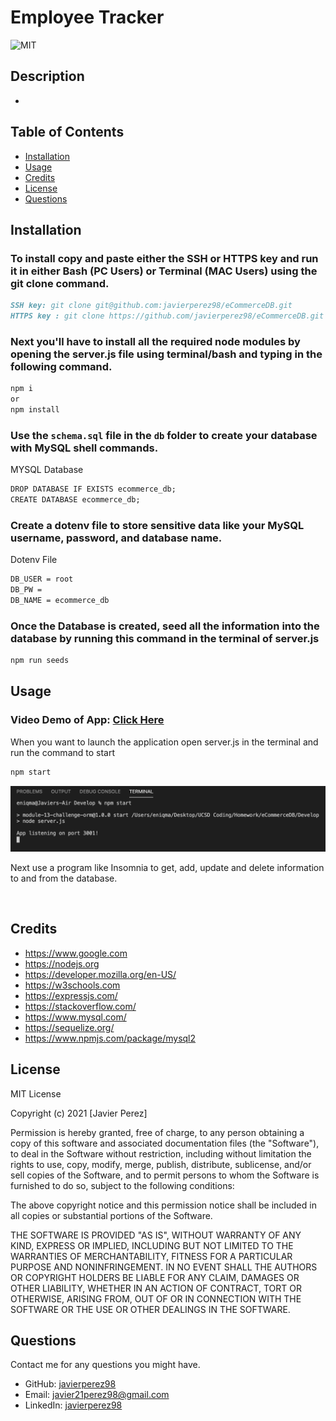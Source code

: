 # Employee Tracker

![MIT](https://img.shields.io/github/license/microsoft/vscode)

## Description

<!-- Provide a short description explaining the what, why, and how of your project.
What was your motivation? Why did you build this project? What problem does it solve? What did you learn? -->

-

## Table of Contents

- [Installation](#installation)
- [Usage](#usage)
- [Credits](#credits)
- [License](#license)
- [Questions](#questions)

## Installation

<!-- What are the steps required to install your project? Provide a step-by-step description of how to get the development environment running. -->

### To install copy and paste either the SSH or HTTPS key and run it in either Bash (PC Users) or Terminal (MAC Users) using the git clone command.

```md
SSH key: git clone git@github.com:javierperez98/eCommerceDB.git
HTTPS key : git clone https://github.com/javierperez98/eCommerceDB.git
```

### Next you'll have to install all the required node modules by opening the server.js file using terminal/bash and typing in the following command.

```md
npm i
or
npm install
```

### Use the `schema.sql` file in the `db` folder to create your database with MySQL shell commands.

MYSQL Database

```md
DROP DATABASE IF EXISTS ecommerce_db;
CREATE DATABASE ecommerce_db;
```

### Create a dotenv file to store sensitive data like your MySQL username, password, and database name.

Dotenv File

```md
DB_USER = root
DB_PW =
DB_NAME = ecommerce_db
```

### Once the Database is created, seed all the information into the database by running this command in the terminal of server.js

```md
npm run seeds
```

## Usage

<!-- Provide instructions and examples for use. Include screenshots as needed. -->

### Video Demo of App: [Click Here]()

When you want to launch the application open server.js in the terminal and run the command to start

```md
npm start
```

![Command NPM Start should look like this in the terminal](Assets/npmStart.png)

Next use a program like Insomnia to get, add, update and delete information to and from the database.

![]()

## Credits

<!-- List your collaborators, if any, with links to their GitHub profiles. Links to websites or resources. -->

- https://www.google.com
- https://nodejs.org
- https://developer.mozilla.org/en-US/
- https://w3schools.com
- https://expressjs.com/
- https://stackoverflow.com/
- https://www.mysql.com/
- https://sequelize.org/
- https://www.npmjs.com/package/mysql2

## License

<!-- If you need help choosing a license, refer to https://choosealicense.com/ -->

MIT License

Copyright (c) 2021 [Javier Perez]

Permission is hereby granted, free of charge, to any person obtaining a copy
of this software and associated documentation files (the "Software"), to deal
in the Software without restriction, including without limitation the rights
to use, copy, modify, merge, publish, distribute, sublicense, and/or sell
copies of the Software, and to permit persons to whom the Software is
furnished to do so, subject to the following conditions:

The above copyright notice and this permission notice shall be included in all
copies or substantial portions of the Software.

THE SOFTWARE IS PROVIDED "AS IS", WITHOUT WARRANTY OF ANY KIND, EXPRESS OR
IMPLIED, INCLUDING BUT NOT LIMITED TO THE WARRANTIES OF MERCHANTABILITY,
FITNESS FOR A PARTICULAR PURPOSE AND NONINFRINGEMENT. IN NO EVENT SHALL THE
AUTHORS OR COPYRIGHT HOLDERS BE LIABLE FOR ANY CLAIM, DAMAGES OR OTHER
LIABILITY, WHETHER IN AN ACTION OF CONTRACT, TORT OR OTHERWISE, ARISING FROM,
OUT OF OR IN CONNECTION WITH THE SOFTWARE OR THE USE OR OTHER DEALINGS IN THE
SOFTWARE.

## Questions

Contact me for any questions you might have.

- GitHub: [javierperez98](https://github.com/javierperez98)
- Email: [javier21perez98@gmail.com](mailto:javier21perez98@gmail.com)
- LinkedIn: [javierperez98](https://www.linkedin.com/in/javier-perez98/)
